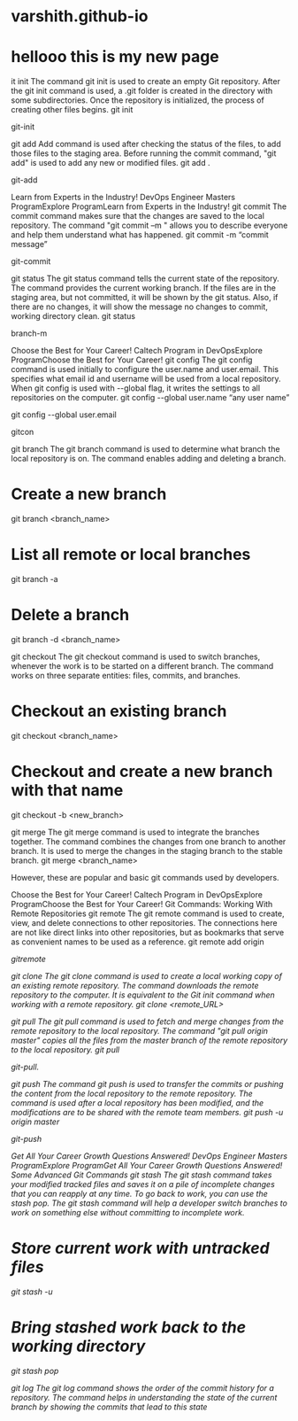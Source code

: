 # varshith.github-io
<title>Git Commands</title>
<h1>hellooo this is my new page</h1>
<p>it init
The command git init is used to create an empty Git repository. 
After the git init command is used, a .git folder is created in the directory with some subdirectories. Once the repository is initialized, the process of creating other files begins.
git init

git-init

git add
Add command is used after checking the status of the files, to add those files to the staging area.
Before running the commit command, "git add" is used to add any new or modified files.
git add .

git-add

Learn from Experts in the Industry!
DevOps Engineer Masters ProgramExplore ProgramLearn from Experts in the Industry!
git commit
The commit command makes sure that the changes are saved to the local repository.
The command "git commit –m <message>" allows you to describe everyone and help them understand what has happened.
git commit -m “commit message”

git-commit

git status
The git status command tells the current state of the repository.
The command provides the current working branch. If the files are in the staging area, but not committed, it will be shown by the git status. Also, if there are no changes, it will show the message no changes to commit, working directory clean.
git status

branch-m

Choose the Best for Your Career!
Caltech Program in DevOpsExplore ProgramChoose the Best for Your Career!
git config
The git config command is used initially to configure the user.name and user.email. This specifies what email id and username will be used from a local repository.
When git config is used with --global flag, it writes the settings to all repositories on the computer.
git config --global user.name “any user name”

git config --global user.email <email id>

gitcon

git branch
The git branch command is used to determine what branch the local repository is on.
The command enables adding and deleting a branch.
# Create a new branch
  git branch <branch_name>

# List all remote or local branches
  git branch -a

# Delete a branch
  git branch -d <branch_name>

git checkout
The git checkout command is used to switch branches, whenever the work is to be started on a different branch.
The command works on three separate entities: files, commits, and branches.
# Checkout an existing branch
  git checkout <branch_name>

# Checkout and create a new branch with that name
  git checkout -b <new_branch>

git merge
The git merge command is used to integrate the branches together. The command combines the changes from one branch to another branch. 
It is used to merge the changes in the staging branch to the stable branch.
  git merge <branch_name>

However, these are popular and basic git commands used by developers.

Choose the Best for Your Career!
Caltech Program in DevOpsExplore ProgramChoose the Best for Your Career!
Git Commands: Working With Remote Repositories
git remote 
The git remote command is used to create, view, and delete connections to other repositories. 
The connections here are not like direct links into other repositories, but as bookmarks that serve as convenient names to be used as a reference.
git remote add origin <address>

gitremote

git clone
The git clone command is used to create a local working copy of an existing remote repository.
The command downloads the remote repository to the computer. It is equivalent to the Git init command when working with a remote repository.
git clone <remote_URL>

git pull 
The git pull command is used to fetch and merge changes from the remote repository to the local repository.
The command "git pull origin master" copies all the files from the master branch of the remote repository to the local repository.
git pull 

git-pull.

git push
The command git push is used to transfer the commits or pushing the content from the local repository to the remote repository.
The command is used after a local repository has been modified, and the modifications are to be shared with the remote team members.
git push -u origin master

git-push

Get All Your Career Growth Questions Answered!
DevOps Engineer Masters ProgramExplore ProgramGet All Your Career Growth Questions Answered!
Some Advanced Git Commands
git stash
The git stash command takes your modified tracked files and saves it on a pile of incomplete changes that you can reapply at any time. To go back to work, you can use the stash pop.
The git stash command will help a developer switch branches to work on something else without committing to incomplete work.
# Store current work with untracked files
  git stash -u

# Bring stashed work back to the working directory
  git stash pop

git log
The git log command shows the order of the commit history for a repository.
The command helps in understanding the state of the current branch by showing the commits that lead to this state
</p>
